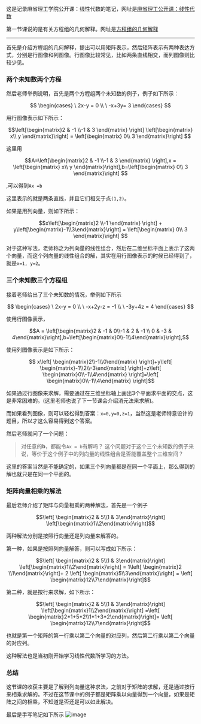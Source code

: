 这是记录麻省理工学院公开课：线性代数的笔记，网址是[麻省理工公开课：线性代数](http://open.163.com/special/opencourse/daishu.html)

第一节课说的是有关方程组的几何解释。网址是[方程组的几何解释](http://open.163.com/movie/2010/11/7/3/M6V0BQC4M_M6V29E773.html)

----------
 
 首先是介绍方程组的几何解释，提出可以用矩阵表示，然后矩阵表示有两种表达方式，分别是行图像和列图像。行图像比较常见，比如两条直线相交，而列图像则比较少见。
 
### 两个未知数两个方程 ###

 然后老师举例说明，首先是两个方程组两个未知数的例子，例子如下所示：

```math
 \begin{cases}  
 \ 2x-y = 0 \\
 \ -x+3y= 3 
 \end{cases}  
```

 
用行图像表示如下所示：
```math
\left[\begin{matrix}2 & -1  \\-1 & 3  \end{matrix} \right] \left[\begin{matrix} x\\ y \end{matrix}\right]  = \left[\begin{matrix} 0\\ 3 \end{matrix}\right] 
```

这里用

```math
A=\left[\begin{matrix}2 & -1  \\-1 & 3  \end{matrix} \right],x = \left[\begin{matrix} x\\ y \end{matrix}\right],b=\left[\begin{matrix} 0\\ 3 \end{matrix}\right] 
```
,可以得到`Ax =b`

这里表示的就是两条直线，并且它们相交于点`(1,2)`。

如果是用列向量，则如下所示：
```math
x\left[\begin{matrix}2 \\-1 \end{matrix} \right] + y\left[\begin{matrix}-1\\3\end{matrix}\right] = \left[\begin{matrix} 0\\ 3 \end{matrix}\right] 
```

对于这种写法，老师称之为列向量的线性组合，然后在二维坐标平面上表示了这两个向量，而这个列向量的线性组合的解，其实在用行图像表示的时候已经得到了，就是`x=1, y=2`。

### 三个未知数三个方程组 ###
  接着老师给出了三个未知数的情况，举例如下所示
```math
 \begin{cases}  
 \ 2x-y = 0 \\
 \ -x+2y-z = -1 \\
 \    -3y+4z = 4
 \end{cases}  
```

 使用行图像表示，
 ```math
 A = \left[\begin{matrix}2 & -1 & 0\\-1 & 2 & -1 \\ 0 & -3 & 4\end{matrix}\right],b=\left[\begin{matrix}0\\-1\\4\end{matrix}\right],
```

 使用列图像表示是如下所示：
```math
 x\left[ \begin{matrix}2\\-1\\0\end{matrix} \right]+y\left[ \begin{matrix}-1\\2\\-3\end{matrix} \right]+z\left[ \begin{matrix}0\\-1\\4\end{matrix} \right]=\left[ \begin{matrix}0\\-1\\4\end{matrix} \right]
```
 
 如果通过行图像来求解，需要通过在三维坐标轴上画出3个平面求平面的交点，这是非常困难的。(这里老师也说了下一节课会介绍消元法来求解)。
 
 而如果看列图像，则可以轻松得到答案：`x=0,y=0,z=1`，当然这是老师特意设计的题目，所以才这么容易得到这个答案。
 
 然后老师就问了一个问题：
> 对任意的**b**，都能令`Ax = b`有解吗？
这个问题对于这个三个未知数的例子来说，等价于这个例子中的列向量的线性组合是否能覆盖整个三维空间？

这里的答案当然是不能确定的，如果三个列向量都是在同一个平面上，那么得到的解也就只是在同一个平面的。

### 矩阵向量相乘的解法 ###
最后老师介绍了矩阵与向量相乘的两种解法，首先是一个例子
```math
\left[ \begin{matrix}2 & 5\\1 & 3\end{matrix}\right] \left[\begin{matrix}1\\2\end{matrix}\right]
```
两种解法分别是按照行向量还是列向量来解答的。

第一种，如果是按照列向量解答，则可以写成如下所示：
```math
\left[ \begin{matrix}2 & 5\\1 & 3\end{matrix}\right] \left[\begin{matrix}1\\2\end{matrix}\right] = 1\left[ \begin{matrix}2 \\1\end{matrix}\right]+ 2 \left[ \begin{matrix}5\\3\end{matrix}\right] = \left[ \begin{matrix}12\\7\end{matrix}\right]
```

第二种，就是按行来求解，如下所示：
```math
\left[ \begin{matrix}2 & 5\\1 & 3\end{matrix}\right] \left[\begin{matrix}1\\2\end{matrix}\right] =\left[ \begin{matrix}2*1+5*2\\1*1+3*2\end{matrix}\right]= \left[ \begin{matrix}12\\7\end{matrix}\right]
```
也就是第一个矩阵的第一行乘以第二个向量的对应列，然后第二行乘以第二个向量的对应列。

这种解法也是当初刚开始学习线性代数所学习的方法。

### 总结 ###
这节课的收获主要是了解到列向量这种求法，之前对于矩阵的求解，还是通过按行来相乘求解的。不过在这节课中的例子都是矩阵乘以向量得到一个向量，如果是矩阵之间的相乘，不知道是否还是可以如此解决。

最后是手写笔记如下所示
 ![image](http://7xrluf.com1.z0.glb.clouddn.com/%E6%89%AB%E6%8F%8F_20160529215117.jpg)



